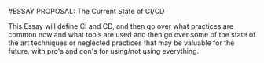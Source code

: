 #ESSAY PROPOSAL: The Current State of CI/CD

This Essay will define CI and CD, and then go over what practices are common now and what tools are used and then go over some of the state of the art techniques or neglected practices that may be valuable for the future, with pro's and con's for using/not using everything.
